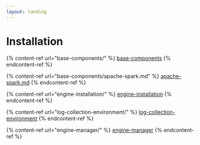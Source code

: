 ```yaml
---
layout: landing
---
```


# Installation

{% content-ref url="base-components/" %}
[base-components](base-components/)
{% endcontent-ref %}

{% content-ref url="base-components/apache-spark.md" %}
[apache-spark.md](base-components/apache-spark.md)
{% endcontent-ref %}

{% content-ref url="engine-installation/" %}
[engine-installation](engine-installation/)
{% endcontent-ref %}

{% content-ref url="log-collection-environment/" %}
[log-collection-environment](log-collection-environment/)
{% endcontent-ref %}

{% content-ref url="engine-manager/" %}
[engine-manager](engine-manager/)
{% endcontent-ref %}
